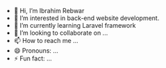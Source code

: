 - 👋 Hi, I’m Ibrahim Rebwar
- 👀 I’m interested in back-end website development.
- 🌱 I’m currently learning Laravel framework
- 💞️ I’m looking to collaborate on ...
- 📫 How to reach me ...
- 😄 Pronouns: ...
- ⚡ Fun fact: ...

<!---
irebwar0/irebwar0 is a ✨ special ✨ repository because its `README.md` (this file) appears on your GitHub profile.
You can click the Preview link to take a look at your changes.
--->
